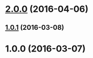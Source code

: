 <a name="2.0.0"></a>
# [2.0.0](https://github.com/Pearson-Higher-Ed/features-list/compare/1.0.2...v2.0.0) (2016-04-06)




<a name="1.0.1"></a>
## [1.0.1](https://github.com/Pearson-Higher-Ed/features-list/compare/1.0.0...1.0.1) (2016-03-08)




<a name="1.0.0"></a>
# 1.0.0 (2016-03-07)




